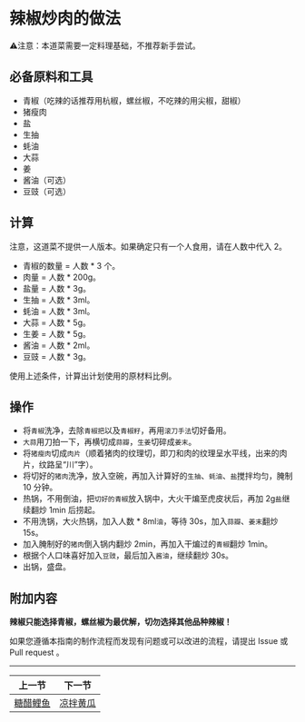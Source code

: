 # 辣椒炒肉的做法

⚠️注意：本道菜需要一定料理基础，不推荐新手尝试。

## 必备原料和工具

* 青椒（吃辣的话推荐用杭椒，螺丝椒，不吃辣的用尖椒，甜椒）
* 猪瘦肉
* 盐
* 生抽
* 蚝油
* 大蒜
* 姜
* 酱油（可选）
* 豆豉（可选）

## 计算

注意，这道菜不提供一人版本。如果确定只有一个人食用，请在人数中代入 2。

* 青椒的数量 = 人数 * 3 个。
* 肉量 = 人数 * 200g。
* 盐量 = 人数 * 3g。
* 生抽 = 人数 * 3ml。
* 蚝油 = 人数 * 3ml。
* 大蒜 = 人数 * 5g。
* 生姜 = 人数 * 5g。
* 酱油 = 人数 * 2ml。
* 豆豉 = 人数 * 3g。

使用上述条件，计算出计划使用的原材料比例。

## 操作

* 将`青椒`洗净，去除`青椒把`以及`青椒籽`，再用`滚刀手法`切好备用。
* `大蒜`用刀拍一下，再横切成`蒜瓣`，`生姜`切碎成`姜末`。
* 将`猪瘦肉`切成`肉片`（顺着猪肉的纹理切，即刀和肉的纹理呈水平线，出来的肉片，纹路呈“川”字）。
* 将切好的`猪肉`洗净，放入空碗，再加入计算好的`生抽`、`蚝油`、`盐`搅拌均匀，腌制 10 分钟。
* 热锅，不用倒油，把`切好的青椒`放入锅中，大火干煸至虎皮状后，再加 2g`盐`继续翻炒 1min 后捞起。
* 不用洗锅，大火热锅，加入人数 * 8ml`油`，等待 30s，加入`蒜瓣`、`姜末`翻炒 15s。
* 加入腌制好的`猪肉`倒入锅内翻炒 2min，再加入干煸过的`青椒`翻炒 1min。
* 根据个人口味喜好加入`豆豉`，最后加入`酱油`，继续翻炒 30s。
* 出锅，盛盘。

## 附加内容

**辣椒只能选择青椒，螺丝椒为最优解，切勿选择其他品种辣椒！**

如果您遵循本指南的制作流程而发现有问题或可以改进的流程，请提出 Issue 或 Pull request 。

<hr>

| 上一节 | 下一节 |
| --- | --- |
| [糖醋鲤鱼](../home-cooking/糖醋鲤鱼/糖醋鲤鱼.md) | [凉拌黄瓜](../home-cooking/凉拌黄瓜.md) |